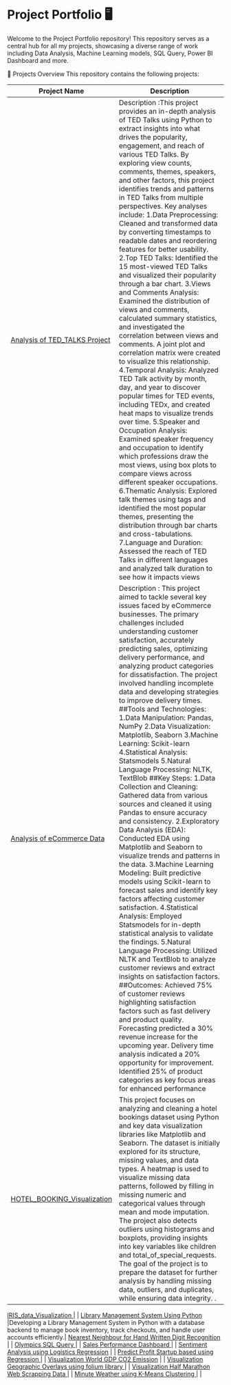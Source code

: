 # Project Portfolio 🖥️

Welcome to the Project Portfolio repository! This repository serves as a central hub for all my projects, 
showcasing a diverse range of work including  Data Analysis, Machine Learning models, SQL Query, Power BI Dashboard and more.

📂 Projects Overview 
This repository contains the following projects:

|  Project Name  |  Description  |
|-|-|
 [Analysis of TED_TALKS Project](https://github.com/ArpitD06/Project-Portfolio/blob/main/Analysis%20of%20TED_TALKS.py) |Description :This project provides an in-depth analysis of TED Talks using Python to extract insights into what drives the popularity, engagement, and reach of various TED Talks. By exploring view counts, comments, themes, speakers, and other factors, this project identifies trends and patterns in TED Talks from multiple perspectives. Key analyses include: 1.Data Preprocessing: Cleaned and transformed data by converting timestamps to readable dates and reordering features for better usability.  2.Top TED Talks: Identified the 15 most-viewed TED Talks and visualized their popularity through a bar chart.  3.Views and Comments Analysis: Examined the distribution of views and comments, calculated summary statistics, and investigated the correlation between views and comments. A joint plot and correlation matrix were created to visualize this relationship.  4.Temporal Analysis: Analyzed TED Talk activity by month, day, and year to discover popular times for TED events, including TEDx, and created heat maps to visualize trends over time.  5.Speaker and Occupation Analysis: Examined speaker frequency and occupation to identify which professions draw the most views, using box plots to compare views across different speaker occupations.  6.Thematic Analysis: Explored talk themes using tags and identified the most popular themes, presenting the distribution through bar charts and cross-tabulations. 7.Language and Duration: Assessed the reach of TED Talks in different languages and analyzed talk duration to see how it impacts views | 
 [Analysis of eCommerce Data](https://github.com/ArpitD06/Project-Portfolio/blob/main/Analysis%20of%20eCommerce%20Data.py) |Description : This project aimed to tackle several key issues faced by eCommerce businesses. The primary challenges included understanding customer satisfaction, accurately predicting sales, optimizing delivery performance, and analyzing product categories for dissatisfaction. The project involved handling incomplete data and developing strategies to improve delivery times.     ##Tools and Technologies:  1.Data Manipulation: Pandas, NumPy   2.Data Visualization: Matplotlib, Seaborn  3.Machine Learning: Scikit-learn  4.Statistical Analysis: Statsmodels  5.Natural Language Processing: NLTK, TextBlob     ##Key Steps: 1.Data Collection and Cleaning: Gathered data from various sources and cleaned it using Pandas to ensure accuracy and consistency.  2.Exploratory Data Analysis (EDA): Conducted EDA using Matplotlib and Seaborn to visualize trends and patterns in the data.  3.Machine Learning Modeling: Built predictive models using Scikit-learn to forecast sales and identify key factors affecting customer satisfaction.  4.Statistical Analysis: Employed Statsmodels for in-depth statistical analysis to validate the findings.  5.Natural Language Processing: Utilized NLTK and TextBlob to analyze customer reviews and extract insights on satisfaction factors.  ##Outcomes:  Achieved 75% of customer reviews highlighting satisfaction factors such as fast delivery and product quality. Forecasting predicted a 30% revenue increase for the upcoming year. Delivery time analysis indicated a 20% opportunity for improvement. Identified 25% of product categories as key focus areas for enhanced performance| 
  [HOTEL_BOOKING_Visualization ](https://github.com/ArpitD06/Project-Portfolio/blob/main/HOTEL_BOOKING_visualization.py) |This project focuses on analyzing and cleaning a hotel bookings dataset using Python and key data visualization libraries like Matplotlib and Seaborn. The dataset is initially explored for its structure, missing values, and data types. A heatmap is used to visualize missing data patterns, followed by filling in missing numeric and categorical values through mean and mode imputation. The project also detects outliers using histograms and boxplots, providing insights into key variables like children and total_of_special_requests. The goal of the project is to prepare the dataset for further analysis by handling missing data, outliers, and duplicates, while ensuring data integrity. .| 
  [IRIS_data_Visualization ](https://github.com/ArpitD06/Project-Portfolio/blob/main/IRIS_data_Visualization.py)
 |   | 
  [Library Management System Using Python](https://github.com/ArpitD06/Project-Portfolio/blob/main/Library%20Management%20System.py) |Developing a Library Management System in Python with a database backend to manage book inventory, track checkouts, and handle user accounts efficiently.| 
  [Nearest Neighbour for Hand Written Digit Recognition](https://github.com/ArpitD06/Project-Portfolio/blob/main/NEAREST%20NEIGHBOUR%20FOR%20HANDWRITTEN%20DIGIT%20RECOGNITION.py) |   |
 [Olympics SQL Query ](https://github.com/ArpitD06/Project-Portfolio/blob/main/OLYMPICS%20SQL%20QUERY.sql) |   |
  [Sales Performance Dashboard ](https://github.com/ArpitD06/Project-Portfolio/blob/main/SALES%20PERFORMANCE%20DASHBOARD.pbix) |   |
  [ Sentiment Analysis using Logistics Regression](https://github.com/ArpitD06/Project-Portfolio/blob/main/SENTIMENT%20ANALYSIS%20USING%20LOGISTIC%20REGRESSION.py) |   |
  [Predict Profit Startup based using Regression ](https://github.com/ArpitD06/Project-Portfolio/blob/main/Using%20Regression%20Model%20For%20Predict%20Profit%20Startup_based%20.py) |   |
  [ Visualization World GDP CO2 Emission](https://github.com/ArpitD06/Project-Portfolio/blob/main/VISUALIZATION%20OF%20WORLD%20GDP%20%26%20CO2%20EMISSION.py) |   |
  [Visualization Geographic Overlays using folium library ](https://github.com/ArpitD06/Project-Portfolio/blob/main/VISUALIZATION%20USING%20FOLIUM%20LIBRARY%20FOR%20GEOGRAPHIC%20OVERLAYS.py) |   |
  [Visualization Half Marathon Web Scrapping Data ](https://github.com/ArpitD06/Project-Portfolio/blob/main/WEB%20SCRAPPING%20%26%20DATA%20VISUALIZATION%20HALF%20MARATHON%20.py) |   |
  [Minute Weather using K-Means Clustering ](https://github.com/ArpitD06/Project-Portfolio/blob/main/k-MEANS%20CLUSTERING%20FOR%20MINUTE%20WEATHER%20.py) |   |
